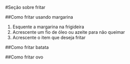#Seção sobre fritar

##Como fritar usando margarina
1. Esquente a margarina na frigideira
2. Acrescente um fio de óleo ou azeite para não queimar
3. Acrescente o item que deseja fritar


##Como fritar batata



##Como fritar ovo